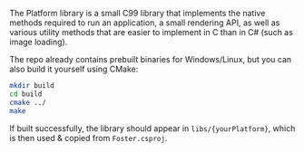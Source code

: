 The Platform library is a small C99 library that implements the native methods required to run an application, a small rendering API, as well as various utility methods that are easier to implement in C than in C# (such as image loading).

The repo already contains prebuilt binaries for Windows/Linux, but you can also build it yourself using CMake:
```sh
mkdir build
cd build
cmake ../
make
```
If built successfully, the library should appear in `libs/{yourPlatform}`, which is then used & copied from `Foster.csproj`.
